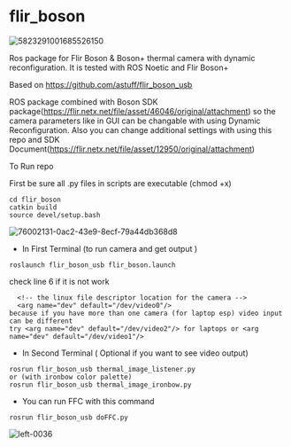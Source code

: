 # flir_boson
![5823291001685526150](https://github.com/user-attachments/assets/3f96f0c2-acf3-4fcf-bc41-927cf51fc043)

Ros package for Flir Boson &amp; Boson+ thermal camera with dynamic reconfiguration. It is tested with ROS Noetic and Flir Boson+

Based on https://github.com/astuff/flir_boson_usb

ROS package combined with Boson SDK package(https://flir.netx.net/file/asset/46046/original/attachment) so the camera parameters like in GUI can be changable with using Dynamic Reconfiguration.
Also you can change additional settings with using this repo and SDK Document(https://flir.netx.net/file/asset/12950/original/attachment)


To Run repo

First be sure all .py files in scripts are executable (chmod +x)
```
cd flir_boson
catkin build
source devel/setup.bash
```
![76002131-0ac2-43e9-8ecf-79a44db368d8](https://github.com/user-attachments/assets/7f812c83-d3d6-4735-8b5e-70dca742a80e)
* In First Terminal (to run camera and get output )
```
roslaunch flir_boson_usb flir_boson.launch 
```
check line 6 if it is not work
```
  <!-- the linux file descriptor location for the camera -->
  <arg name="dev" default="/dev/video0"/>
because if you have more than one camera (for laptop esp) video input can be different 
try <arg name="dev" default="/dev/video2"/> for laptops or <arg name="dev" default="/dev/video1"/>
```

* In Second Terminal ( Optional if you want to see video output)
```
rosrun flir_boson_usb thermal_image_listener.py 
or (with ironbow color palette)
rosrun flir_boson_usb thermal_image_ironbow.py 
```

* You can run FFC with this command
```
rosrun flir_boson_usb doFFC.py 
```
![left-0036](https://github.com/user-attachments/assets/581fc966-151e-4809-8ea8-e9128283f97a)

